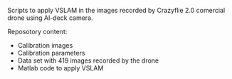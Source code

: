 Scripts to apply VSLAM in the images recorded by Crazyflie 2.0 comercial drone using AI-deck camera.   

Reposotory content:
- Calibration images
- Calibration parameters
- Data set with 419 images recorded by the drone
- Matlab code to apply VSLAM 
